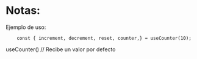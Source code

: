 # Notas:

Ejemplo de uso:
```
    const { increment, decrement, reset, counter,} = useCounter(10);
```

useCounter() // Recibe un valor por defecto